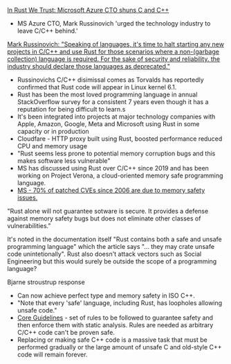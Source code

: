 [In Rust We Trust: Microsoft Azure CTO shuns C and C++](https://www.theregister.com/2022/09/20/rust_microsoft_c/)

+ MS Azure CTO, Mark Russinovich 'urged the technology industry to leave C/C++ behind.'

[Mark Russinovich: "Speaking of languages, it's time to halt starting any new projects in C/C++ and use Rust for those scenarios where a non-(garbage collection) language is required. For the sake of security and reliability. the industry should declare those languages as deprecated." ](https://twitter.com/markrussinovich/status/1571995117233504257?ref_src=twsrc%5Etfw%7Ctwcamp%5Etweetembed%7Ctwterm%5E1571995117233504257%7Ctwgr%5Ef12bc042ea564a7fb69ba9eac68185f23d7e87d0%7Ctwcon%5Es1_c10&ref_url=https%3A%2F%2Fwww.theregister.com%2F2022%2F09%2F20%2Frust_microsoft_c%2F)


+ Russinovichs C/C++ disimissal comes as Torvalds has reportedly confirmed that Rust code will appear in Linux kernel 6.1.
+ Rust has  been the most loved programming language in annual StackOverflow survey for a consistent 7 years even though it has a reputation for being difficult to learn.s
+ It's been integrated into projects at major technology companies with Apple, Amazon, Google, Meta and Microsoft using Rust in some capacity or in production
+ Cloudfare - HTTP proxy built using Rust, boosted performance reduced CPU and memory usage
+ "Rust seems less prone to potential memory corruption bugs and this makes software less vulnerable"
+ MS has discussed using Rust over C/C++ since 2019 and has been working on Project Verona, a cloud-oriented memory safe programming language.
+ [MS - 70% of patched CVEs since 2006 are due to memory safety issues.](https://github.com/Microsoft/MSRC-Security-Research/blob/master/presentations/2019_02_BlueHatIL/2019_01%20-%20BlueHatIL%20-%20Trends%2C%20challenge%2C%20and%20shifts%20in%20software%20vulnerability%20mitigation.pdf)

"Rust alone will not guarantee sotware is secure. It provides a defense against memory safety bugs but does not eliminate other classes of vulnerabilities."

It's noted in the documentation itself "Rust contains both a safe and unsafe programming language" which the article says "... they may crate unsafe code unintetionally". Rust also doesn't attack vectors such as Social Engineering but this would surely be outside the scope of a programming language?

Bjarne stroustrup response
+ Can now achieve perfect type and memory safety in ISO C++.
+ "Note that every 'safe' language, including Rust, has loopholes allowing unsafe code."
+ [Core Guidelines](https://isocpp.github.io/CppCoreGuidelines/CppCoreGuidelines) - set of rules to be followed to guarantee safety and then enforce them with static analysis. Rules are needed as arbitrary C/C++ code can't be proven safe.
+ Replacing or making safe C++ code is a massive task that must be performed gradually or the large amount of unsafe C and old-style C++ code will remain forever.